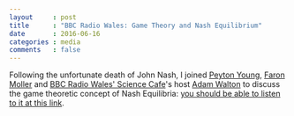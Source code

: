 ```yaml
---
layout     : post
title      : "BBC Radio Wales: Game Theory and Nash Equilibrium"
date       : 2016-06-16
categories : media
comments   : false
---
```


Following the unfortunate death of John Nash, I joined [Peyton Young](http://www.economics.ox.ac.uk/Academic/h-peyton-young), [Faron Moller](http://www.swansea.ac.uk/compsci/people/homepage.php?staff=F.G.Moller) and [BBC Radio Wales' Science Cafe](http://www.bbc.co.uk/programmes/b00848zw)'s host [Adam Walton](http://www.bbc.co.uk/programmes/profiles/5c0n4GCb6cwYDnWw2rbcwn0/adam-walton) to
discuss the game theoretic concept of Nash Equilibria: [you should be able to
listen to it at this link](http://www.bbc.co.uk/programmes/b05xwdmx).
